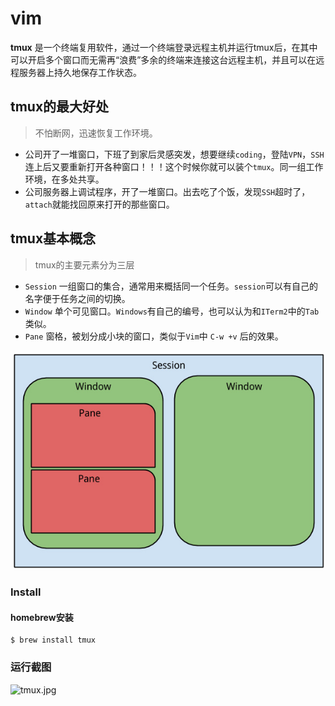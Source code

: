 # vim
**tmux** 是一个终端复用软件，通过一个终端登录远程主机并运行tmux后，在其中可以开启多个窗口而无需再“浪费”多余的终端来连接这台远程主机，并且可以在远程服务器上持久地保存工作状态。

## tmux的最大好处

> 不怕断网，迅速恢复工作环境。

* 公司开了一堆窗口，下班了到家后灵感突发，想要继续`coding`，登陆`VPN`，`SSH`连上后又要重新打开各种窗口！！！这个时候你就可以装个`tmux`。同一组工作环境，在多处共享。
* 公司服务器上调试程序，开了一堆窗口。出去吃了个饭，发现`SSH`超时了，`attach`就能找回原来打开的那些窗口。

## tmux基本概念
> tmux的主要元素分为三层

* `Session` 一组窗口的集合，通常用来概括同一个任务。`session`可以有自己的名字便于任务之间的切换。
* `Window` 单个可见窗口。`Windows`有自己的编号，也可以认为和`ITerm2`中的`Tab`类似。
* `Pane` 窗格，被划分成小块的窗口，类似于`Vim`中 `C-w +v` 后的效果。

![tmux.png](../statics/tmux.png?raw=true)


### Install

#### homebrew安装

    $ brew install tmux
   
### 运行截图
![tmux.jpg](../statics/tmux.jpg?raw=true)
